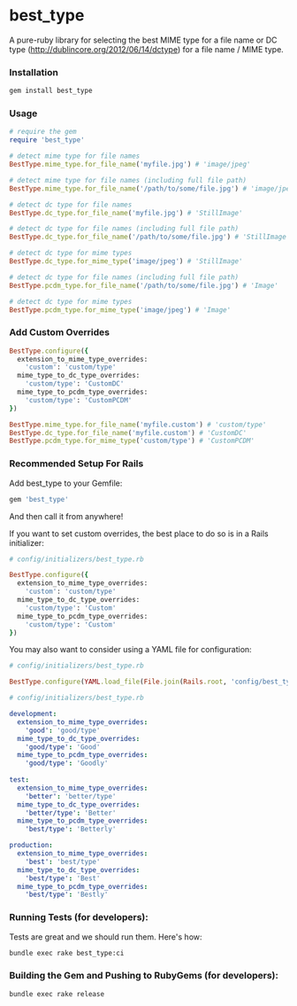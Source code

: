 # best_type

A pure-ruby library for selecting the best MIME type for a file name or DC type (http://dublincore.org/2012/06/14/dctype) for a file name / MIME type.

### Installation

```bash
gem install best_type
```

### Usage

```ruby
# require the gem
require 'best_type'

# detect mime type for file names
BestType.mime_type.for_file_name('myfile.jpg') # 'image/jpeg'

# detect mime type for file names (including full file path)
BestType.mime_type.for_file_name('/path/to/some/file.jpg') # 'image/jpeg'

# detect dc type for file names
BestType.dc_type.for_file_name('myfile.jpg') # 'StillImage'

# detect dc type for file names (including full file path)
BestType.dc_type.for_file_name('/path/to/some/file.jpg') # 'StillImage'

# detect dc type for mime types
BestType.dc_type.for_mime_type('image/jpeg') # 'StillImage'

# detect dc type for file names (including full file path)
BestType.pcdm_type.for_file_name('/path/to/some/file.jpg') # 'Image'

# detect dc type for mime types
BestType.pcdm_type.for_mime_type('image/jpeg') # 'Image'
```

### Add Custom Overrides
```ruby
BestType.configure({
  extension_to_mime_type_overrides:
    'custom': 'custom/type'
  mime_type_to_dc_type_overrides:
    'custom/type': 'CustomDC'
  mime_type_to_pcdm_type_overrides:
    'custom/type': 'CustomPCDM'
})

BestType.mime_type.for_file_name('myfile.custom') # 'custom/type'
BestType.dc_type.for_file_name('myfile.custom') # 'CustomDC'
BestType.pcdm_type.for_mime_type('custom/type') # 'CustomPCDM'

```

### Recommended Setup For Rails

Add best_type to your Gemfile:
```ruby
gem 'best_type'
```

And then call it from anywhere!

If you want to set custom overrides, the best place to do so is in a Rails initializer:
```ruby
# config/initializers/best_type.rb

BestType.configure({
  extension_to_mime_type_overrides:
    'custom': 'custom/type'
  mime_type_to_dc_type_overrides:
    'custom/type': 'Custom'
  mime_type_to_pcdm_type_overrides:
    'custom/type': 'Custom'
})
```

You may also want to consider using a YAML file for configuration:
```ruby
# config/initializers/best_type.rb

BestType.configure(YAML.load_file(File.join(Rails.root, 'config/best_type.yml'))[Rails.env])
```

```yaml
# config/initializers/best_type.rb

development:
  extension_to_mime_type_overrides:
    'good': 'good/type'
  mime_type_to_dc_type_overrides:
    'good/type': 'Good'
  mime_type_to_pcdm_type_overrides:
    'good/type': 'Goodly'
    
test:
  extension_to_mime_type_overrides:
    'better': 'better/type'
  mime_type_to_dc_type_overrides:
    'better/type': 'Better'
  mime_type_to_pcdm_type_overrides:
    'best/type': 'Betterly'

production:
  extension_to_mime_type_overrides:
    'best': 'best/type'
  mime_type_to_dc_type_overrides:
    'best/type': 'Best'
  mime_type_to_pcdm_type_overrides:
    'best/type': 'Bestly'
```

### Running Tests (for developers):

Tests are great and we should run them.  Here's how:

```sh
bundle exec rake best_type:ci
```

### Building the Gem and Pushing to RubyGems (for developers):

```sh
bundle exec rake release
```
